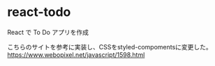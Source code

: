 # react-todo
React で To Do アプリを作成

こちらのサイトを参考に実装し、CSSをstyled-compomentsに変更した。  
https://www.webopixel.net/javascript/1598.html
